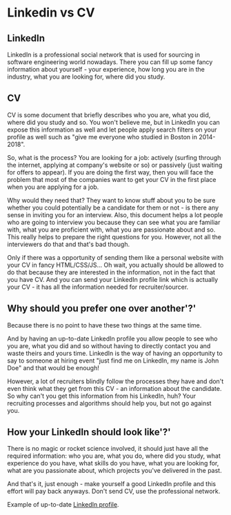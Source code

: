 # Linkedin vs CV

## LinkedIn

LinkedIn is a professional social network that is used for sourcing in software engineering world nowadays.
There you can fill up some fancy information about yourself - your experience, how long you are in the industry, what you are looking for, where did you study.

## CV

CV is some document that briefly describes who you are, what you did, where did you study and so. You won't believe me, but in LinkedIn you can expose this information as well and let people apply search filters on your profile as well such as "give me everyone who studied in Boston in 2014-2018".

So, what is the process? You are looking for a job: actively (surfing through the internet, applying at company's website or so) or passively (just waiting for offers to appear). If you are doing the first way, then you will face the problem that most of the companies want to get your CV in the first place when you are applying for a job.

Why would they need that? They want to know stuff about you to be sure whether you could potentially be a candidate for them or not - is there any sense in inviting you for an interview. Also, this document helps a lot people who are going to interview you because they can see what you are familiar with, what you are proficient with, what you are passionate about and so. This really helps to prepare the right questions for you. However, not all the interviewers do that and that's bad though.

Only if there was a opportunity of sending them like a personal website with your CV in fancy HTML/CSS/JS... Oh wait, you actually should be allowed to do that because they are interested in the information, not in the fact that you have CV. And you can send your LinkedIn profile link which is actually your CV - it has all the information needed for recruiter/sourcer.

## Why should you prefer one over another'?'

Because there is no point to have these two things at the same time.

And by having an up-to-date LinkedIn profile you allow people to see who you are, what you did and so without having to directly contact you and waste theirs and yours time.
LinkedIn is the way of having an opportunity to say to someone at hiring event "just find me on LinkedIn, my name is John Doe" and that would be enough!

However, a lot of recruiters blindly follow the processes they have and don't even think what they get from this CV - an information about the candidate. So why can't you get this information from his LinkedIn, huh?
Your recruiting processes and algorithms should help you, but not go against you.

## How your LinkedIn should look like'?'

There is no magic or rocket science involved, it should just have all the required information: who you are, what you do, where did you study, what experience do you have, what skills do you have, what you are looking for, what are you passionate about, which projects you've delivered in the past.

And that's it, just enough - make yourself a good LinkedIn profile and this effort will pay back anyways. Don't send CV, use the professional network.

Example of up-to-date [LinkedIn profile](https://www.linkedin.com/in/zhluktenkodmytro).
